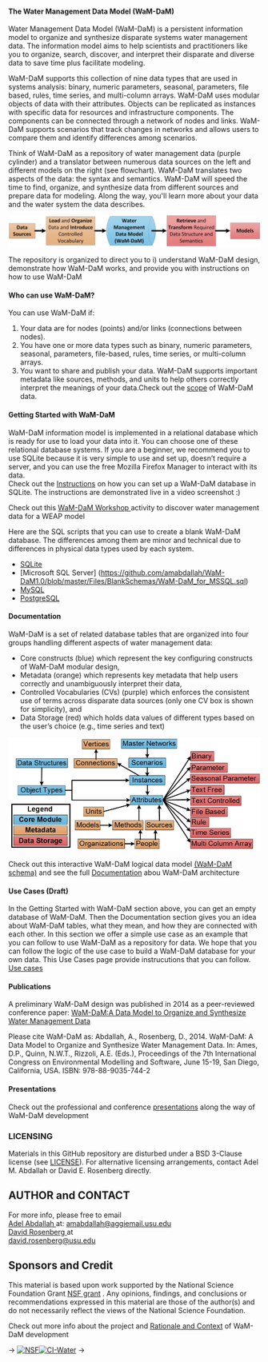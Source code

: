 #### The Water Management Data Model (WaM-DaM)

Water Management Data Model (WaM-DaM) is a persistent information model to organize and synthesize disparate systems water management data. The information model aims to help scientists and practitioners like you to organize, search, discover, and interpret their disparate and diverse data to save time plus facilitate modeling.

WaM-DaM supports this collection of nine data types that are used in systems analysis: binary, numeric parameters, seasonal, parameters, file based, rules, time series, and multi-column arrays. WaM-DaM uses modular objects of data with their attributes. Objects can be replicated as instances with specific data for resources and infrastructure components. The components can be connected through a network of nodes and links. WaM-DaM supports scenarios that track changes in networks and allows users to compare them and identify differences among scenarios. 

Think of WaM-DaM as a repository of water management data (purple cylinder) and a translator between numerous data sources on the left and different models on the right (see flowchart). WaM-DaM translates two aspects of the data: the syntax and semantics. WaM-DaM will speed the time to find, organize, and synthesize data from different sources and prepare data for modeling. Along the way, you'll learn more about your data and the water system the data describes. 

![](https://github.com/amabdallah/WaM-DaM/blob/master/Files/Figures/WaM-DaM_workflow.jpg)

The repository is organized to direct you to i) understand WaM-DaM design, demonstrate how WaM-DaM works, and provide you with instructions on how to use WaM-DaM 

#### Who can use WaM-DaM?
You can use WaM-DaM if:   
1.	Your data are for nodes (points) and/or links (connections between nodes).    
2.	You have one or more data types such as binary, numeric parameters, seasonal, parameters, file-based, rules, time series, or multi-column arrays.   
3.	You want to share and publish your data. WaM-DaM supports important metadata like sources, methods, and units to help others correctly interpret the meanings of your data.Check out the [scope](https://github.com/amabdallah/WaM-DaM/blob/master/docs/Scope.md) of WaM-DaM data.  

#### Getting Started with WaM-DaM
 
WaM-DaM information model is implemented in a relational database which is ready for use to load your data into it. You can choose one of these relational database systems. If you are a beginner, we recommend you to use SQLite because it is very simple to use and set up, doesn’t require a server, and you can use the free Mozilla Firefox Manager to interact with its data.  
Check out the [Instructions](https://github.com/amabdallah/WaM-DaM/blob/master/docs/SQLite_Instructions.md) on how you can set up a WaM-DaM database in SQLite. The instructions are demonstrated live in a video screenshot :)

Check out this <a href="https://github.com/amabdallah/WaM-DaM/blob/master/docs/Workshop.md" target="_blank"> WaM-DaM Workshop </a>  activity to discover water management data for a WEAP model 

Here are the SQL scripts that you can use to create a blank WaM-DaM database. The differences among them are minor and technical due to differences in physical data types used by each system.
* [SQLite](https://github.com/amabdallah/WaM-DaM1.0/blob/master/Files/BlankSchemas/WaM-DaM_for_SQLite.sql)
* [Microsoft SQL Server] (https://github.com/amabdallah/WaM-DaM1.0/blob/master/Files/BlankSchemas/WaM-DaM_for_MSSQL.sql)
* [MySQL](https://github.com/amabdallah/WaM-DaM1.0/blob/master/Files/BlankSchemas/WaM-DaM_for_MySQL.sql)
* [PostgreSQL](https://github.com/amabdallah/WaM-DaM1.0/blob/master/Files/BlankSchemas/WaM-DaM_for_PostgreSQL.sql)

#### Documentation  
WaM-DaM is a set of related database tables that are organized into four groups handling different aspects of water management data:  
* Core constructs (blue) which represent the key configuring constructs of WaM-DaM modular design, 
* Metadata (orange) which represents key metadata that help users correctly and unambiguously interpret their data, 
* Controlled Vocabularies (CVs) (purple) which enforces the consistent use of terms across disparate data sources (only one CV box is shown for simplicity), and 
* Data Storage (red) which holds data values of different types based on the user’s choice (e.g., time series and text)

![](https://github.com/amabdallah/WaM-DaM/blob/master/Files/Figures/WaM-DaM_Conceptual.jpg)

Check out this interactive WaM-DaM logical data model <a href="http://amabdallah.github.io/WaM-DaM/" target="_blank">(WaM-DaM schema)</a> and see the full [Documentation](https://github.com/amabdallah/WaM-DaM/blob/master/docs/Documentation.md) abou WaM-DaM architecture

#### Use Cases (Draft)
In the Getting Started with WaM-DaM section above, you can get an empty database of WaM-DaM. Then the Documentation section gives you an idea about WaM-DaM tables, what they mean, and how they are connected with each other. In this section we offer a simple use case as an example that you can follow to use WaM-DaM as a repository for data. We hope that you can follow the logic of the use case to build a WaM-DaM database for your own data. This Use Cases page provide instrucutions that you can follow.  
<a href="https://github.com/amabdallah/WaM-DaM/blob/master/docs/Use_Cases.md" target="_blank">Use cases</a>     

#### Publications
A preliminary WaM-DaM design was published in 2014 as a peer-reviewed conference paper:
<a href="http://www.iemss.org/sites/iemss2014/papers/iemss2014_submission_406.pdf" target="_blank">WaM-DaM:A Data Model to Organize and Synthesize Water Management Data</a> 


Please cite WaM-DaM as:
Abdallah, A., Rosenberg, D., 2014. WaM-DaM: A Data Model to Organize and Synthesize Water Management Data. In: Ames, D.P., Quinn, N.W.T., Rizzoli, A.E. (Eds.), Proceedings of the 7th International Congress on Environmental Modelling and Software, June 15-19, San Diego, California, USA. ISBN: 978-88-9035-744-2

#### Presentations
Check out the professional and conference [presentations](https://github.com/amabdallah/WaM-DaM/blob/master/docs/Presentations.md) along the way of WaM-DaM development 


### LICENSING
Materials in this GitHub repository are disturbed under a BSD 3-Clause license (see           [LICENSE](https://github.com/amabdallah/WaM-DaM/blob/master/LICENSE.md)). 
For alternative licensing arrangements, contact Adel M. Abdallah or David E. Rosenberg directly.    

## AUTHOR and CONTACT
For more info, please free to email    
<a href="http://www.engr.usu.edu/cee/faculty/derosenberg/students.htm" target="_blank"> Adel Abdallah </a> at:    amabdallah@aggiemail.usu.edu       
<a href="http://www.engr.usu.edu/cee/faculty/derosenberg/" target="_blank"> David Rosenberg </a> at   
david.rosenberg@usu.edu

## Sponsors and Credit 
This material is based upon work supported by the National Science Foundation Grant <a href="http://www.nsf.gov/awardsearch/showAward?AWD_ID=1135482" target="_blank">NSF grant</a> . Any opinions, findings, and conclusions or recommendations expressed in this material are those of the author(s) and do not necessarily reflect the views of the National Science Foundation.   

Check out more info about the project and [Rationale and Context](https://github.com/amabdallah/WaM-DaM/blob/master/docs/Rationale_Context.md) of WaM-DaM development

-> [![NSF](http://www.nsf.gov/images/logos/nsf1v.jpg)](http://www.nsf.gov/awardsearch/showAward?AWD_ID=1135482&HistoricalAwards=false)[![CI-Water](http://ci-water.org/images/logo/ciwater.png)](http://ci-water.org/) ->


